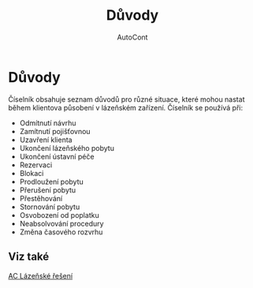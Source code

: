 ﻿---
    title: "Důvody"
    author: AutoCont
    ms.date: 04/30/2018
    ms.topic: article
    ms.prod: dynamics-nav-2017
    ms.contentlocale: cs-cz
    ms.lasthandoff: 04/30/2018
---

# Důvody

Číselník obsahuje seznam důvodů pro různé situace, které mohou nastat během klientova působení v lázeňském zařízení. Číselník se používá při:
-	Odmítnutí návrhu
-	Zamítnutí pojišťovnou
-	Uzavření klienta
-	Ukončení lázeňského pobytu
-	Ukončení ústavní péče
-	Rezervaci
-	Blokaci
-	Prodloužení pobytu
-	Přerušení pobytu
-	Přestěhování
-	Stornování pobytu
-	Osvobození od poplatku
-	Neabsolvování procedury
-	Změna časového rozvrhu 



## <a name="see-also"></a>Viz také
[AC Lázeňské řešení](ac-spa-solution.md)